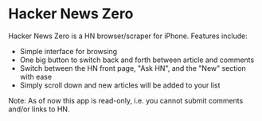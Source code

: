Hacker News Zero
================

Hacker News Zero is a HN browser/scraper for iPhone.  Features include:

- Simple interface for browsing 
- One big button to switch back and forth between article and comments 
- Switch between the HN front page, "Ask HN", and the "New" section with ease 
- Simply scroll down and new articles will be added to your list

Note: As of now this app is read-only, i.e. you cannot submit comments and/or links to HN.
